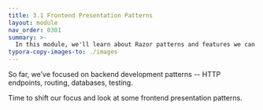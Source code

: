 ```yaml
---
title: 3.1 Frontend Presentation Patterns
layout: module
nav_order: 0301
summary: >-
  In this module, we'll learn about Razor patterns and features we can use to create responsive, reusable frontends, including partials, display templates and tag helpers. We'll also learn how to incorporate SCSS into our web application so we can use "syntactically awesome stylesheets" in our ASP.NET Core web apps.
typora-copy-images-to: ./images
---
```


So far, we've focused on backend development patterns -- HTTP endpoints, routing, databases, testing.

Time to shift our focus and look at some frontend presentation patterns.

